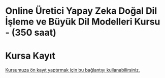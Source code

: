 # Online Üretici Yapay Zeka Doğal Dil İşleme ve Büyük Dil Modelleri Kursu <br> -  (350 saat)






# Kursa Kayıt
[Kursumuza ön kayıt yaptırmak için bu bağlantıyı kullanabilirsiniz.](https://us02web.zoom.us/meeting/register/vU-RcHeIQou-v1cOSrDDbA#/registration)

